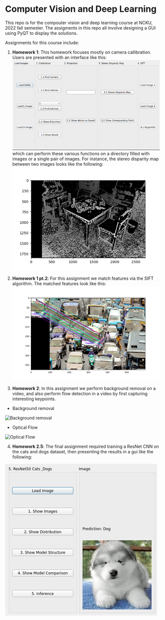 # Computer Vision and Deep Learning
This repo is for the compouter vision and deep learning course at NCKU, 2022 fall semester.
The assigments in this repo all involve designing a GUI using PyQT to display the solutions.

Assignments for this course include:

1. **Homework 1**: This homework focuses mostly on camera callibration.
Users are presented with an interface like this:
![Interface for question 1](./imgs/q1_gui.png)
which can perform these various functions on a directory filled with images or a single pair of images.
For instance, the stereo disparity map between two images looks like the following:
![Stereo disparity between a left and right image](imgs/stereo_disparity.png)

2. **Homework 1 pt.2**: For this assignment we match features via the SIFT algorithm.
The matched features look like this:
![matched features](./imgs/matched_features.png)

3. **Homework 2**: In this assignment we perform background removal on a video, and also perform flow detection in
a video by first capturing interesting keypoints.

- Background removal 

![Background removal](./imgs/background_subtract.gif)

- Optical Flow

![Optical Flow](./imgs/optical_flow.gif)

4. **Homework 2.5**: The final assignment required training a ResNet CNN on the cats and dogs dataset,
then presenting the results in a gui like the following:

![Inference](./imgs/inference.png)

